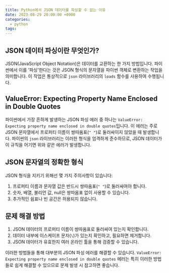 ```yaml
---
title: Python에서 JSON 데이터를 파싱할 수 없는 이유
date: 2023-08-29 20:00:00 +0900
categories:
  - python
tags:
---
```


## JSON 데이터 파싱이란 무엇인가?

JSON(JavaScript Object Notation)은 데이터를 교환하는 한 가지 방법입니다. 파이썬에서 이를 '파싱'한다는 것은 JSON 형식의 문자열을 파이썬 객체로 변환하는 작업을 의미합니다. 이 작업은 통상적으로 `json` 라이브러리의 `loads` 함수를 사용하여 수행됩니다.

## ValueError: Expecting Property Name Enclosed in Double Quotes

파이썬에서 가장 흔하게 발생하는 JSON 파싱 에러 중 하나는 `ValueError: Expecting property name enclosed in double quotes`입니다. 이 에러는 주로 JSON 문자열에서 프로퍼티 이름이 쌍따옴표(`" "`)로 둘러싸이지 않았을 때 발생합니다. 파이썬의 `json` 라이브러리는 이러한 형식을 엄격하게 준수하므로, JSON 데이터가 이 규칙을 어기면 위와 같은 에러가 발생합니다.

## JSON 문자열의 정확한 형식

JSON 형식을 지키기 위해선 몇 가지 주의사항이 있습니다:

1. 프로퍼티 이름과 문자열 값은 반드시 쌍따옴표(`" "`)로 둘러싸여야 합니다.
2. 숫자, 배열, 불리언 값, null은 쌍따옴표 없이 사용할 수 있습니다.
3. 추가적인 쉼표나 빈 공간은 허용되지 않습니다.

## 문제 해결 방법

1. JSON 데이터의 프로퍼티 이름이 쌍따옴표로 둘러싸여 있는지 확인합니다.
2. 데이터 내부에 이스케이프 문자(`\`)가 있는지 확인하고, 필요하면 제거합니다.
3. JSON 데이터가 유효한지 여러 온라인 툴을 통해 검증할 수 있습니다.

이러한 방법들을 통해 대부분의 JSON 파싱 에러를 해결할 수 있습니다. `ValueError: Expecting property name enclosed in double quotes` 에러는 특히 이러한 방법들로 쉽게 해결할 수 있으므로 문제 발생 시 참고하면 좋습니다.
